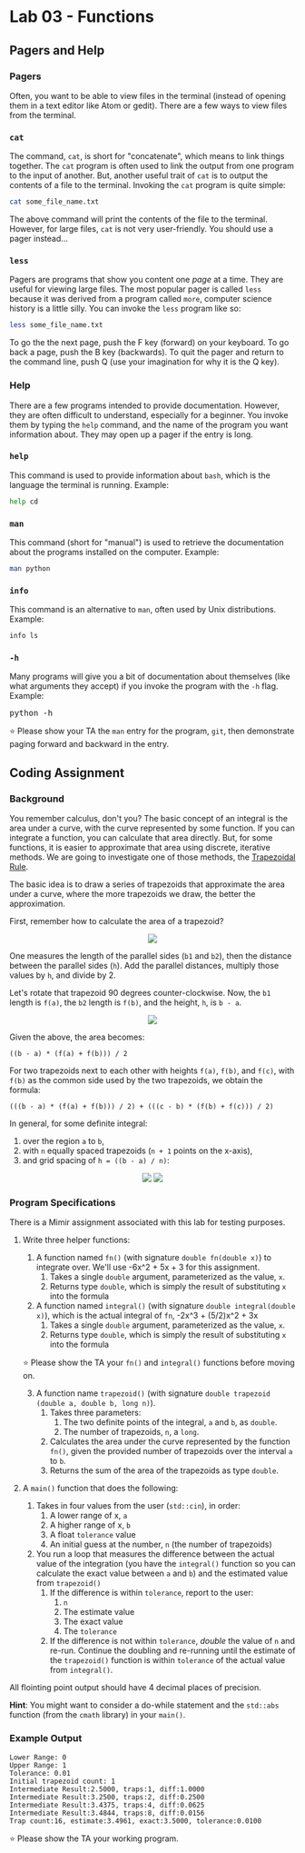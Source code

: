# Lab 03 - Functions

## Pagers and Help

### Pagers

Often, you want to be able to view files in the terminal (instead of opening them in a text editor like Atom or gedit). There are a few ways to view files from the terminal.

### `cat`

The command, `cat`, is short for "concatenate", which means to link things together. The `cat` program is often used to link the output from one program to the input of another. But, another useful trait of `cat` is to output the contents of a file to the terminal. Invoking the `cat` program is quite simple:

```bash
cat some_file_name.txt
```

The above command will print the contents of the file to the terminal. However, for large files, `cat` is not very user-friendly. You should use a pager instead...

### `less`

Pagers are programs that show you content one _page_ at a time. They are useful for viewing large files. The most popular pager is called `less` because it was derived from a program called `more`, computer science history is a little silly. You can invoke the `less` program like so:

```bash
less some_file_name.txt
```

To go the the next page, push the F key (forward) on your keyboard. To go back a page, push the B key (backwards). To quit the pager and return to the command line, push Q (use your imagination for why it is the Q key).

### Help

There are a few programs intended to provide documentation. However, they are often difficult to understand, especially for a beginner. You invoke them by typing the `help` command, and the name of the program you want information about. They may open up a pager if the entry is long.

### `help`

This command is used to provide information about `bash`, which is the language the terminal is running. Example:

```bash
help cd
```

### `man`

This command (short for "manual") is used to retrieve the documentation about the programs installed on the computer. Example:

```bash
man python
```

### `info`

This command is an alternative to `man`, often used by Unix distributions. Example:

```bash
info ls
```

### `-h`

Many programs will give you a bit of documentation about themselves (like what arguments they accept) if you invoke the program with the `-h` flag. Example:

<pre>python -h</pre>

⭐ Please show your TA the `man` entry for the program, `git`, then demonstrate paging forward and backward in the entry.

## Coding Assignment

### Background

You remember calculus, don't you? The basic concept of an integral is the area under a curve, with the curve represented by some function. If you can integrate a function, you can calculate that area directly. But, for some functions, it is easier to approximate that area using discrete, iterative methods. We are going to investigate one of those methods, the [Trapezoidal Rule](http://en.wikipedia.org/wiki/Trapezoidal_rule).

The basic idea is to draw a series of trapezoids that approximate the area under a curve, where the more trapezoids we draw, the better the approximation.

First, remember how to calculate the area of a trapezoid?

<center>

![](../.assets/images/trap_image.jpg)

</center>

One measures the length of the parallel sides (`b1` and `b2`), then the distance between the parallel sides (`h`). Add the parallel distances, multiply those values by `h`, and divide by 2.

Let's rotate that trapezoid 90 degrees counter-clockwise. Now, the `b1` length is `f(a)`, the `b2` length is `f(b)`, and the height, `h`, is `b - a`.

<center>

![](../.assets/images/area_curve.jpg)

</center>

Given the above, the area becomes: 

`((b - a) * (f(a) + f(b))) / 2`

For two trapezoids next to each other with heights `f(a)`, `f(b)`, and `f(c)`, with `f(b)` as the common side used by the two trapezoids, we obtain the formula:

`(((b - a) * (f(a) + f(b))) / 2) + (((c - b) * (f(b) + f(c))) / 2)`

In general, for some definite integral:
1.  over the region `a` to `b`,
2.  with `n` equally spaced trapezoids (`n + 1` points on the x-axis),
3.  and grid spacing of `h = ((b - a) / n)`:

<center>

![](../.assets/images/formula_1.svg) 
![](../.assets/images/formula_2.svg)

</center>

### Program Specifications

There is a Mimir assignment associated with this lab for testing purposes.

1.  Write three helper functions:
    1.  A function named `fn()` (with signature `double fn(double x)`) to integrate over. We'll use -6x^2 + 5x + 3 for this assignment.
        1.  Takes a single `double` argument, parameterized as the value, `x`.
        2.  Returns type `double`, which is simply the result of substituting `x` into the formula
    2.  A function named `integral()` (with signature `double integral(double x)`), which is the actual integral of `fn`, -2x^3 + (5/2)x^2 + 3x
        1.  Takes a single `double` argument, parameterized as the value, `x`.
        2.  Returns type `double`, which is simply the result of substituting `x` into the formula

    ⭐ Please show the TA your `fn()` and `integral()` functions before moving on.

    3.  A function name `trapezoid()` (with signature `double trapezoid (double a, double b, long n)`).
        1.  Takes three parameters:
            1.  The two definite points of the integral, `a` and `b`, as `double`.
            2.  The number of trapezoids, `n`, a `long`.
        2.  Calculates the area under the curve represented by the function `fn()`, given the provided number of trapezoids over the interval `a` to `b`.
        3.  Returns the sum of the area of the trapezoids as type `double`.
2.  A `main()` function that does the following:
    1.  Takes in four values from the user (`std::cin`), in order:
        1.  A lower range of x, `a`
        2.  A higher range of x, `b`
        3.  A float `tolerance` value
        4.  An initial guess at the number, `n` (the number of trapezoids)
    2.  You run a loop that measures the difference between the actual value of the integration (you have the `integral()` function so you can calculate the exact value between `a` and `b`) and the estimated value from `trapezoid()`
        1.  If the difference is within `tolerance`, report to the user:
            1.  `n`
            2.  The estimate value
            3.  The exact value
            4.  The `tolerance`
        2.  If the difference is not within `tolerance`, _double_ the value of `n` and re-run. Continue the doubling and re-running until the estimate of the `trapezoid()` function is within `tolerance` of the actual value from `integral()`.

All flointing point output should have 4 decimal places of precision.

**Hint**: You might want to consider a do-while statement and the `std::abs` function (from the `cmath` library) in your `main()`.

### Example Output

```
Lower Range: 0
Upper Range: 1
Tolerance: 0.01
Initial trapezoid count: 1
Intermediate Result:2.5000, traps:1, diff:1.0000
Intermediate Result:3.2500, traps:2, diff:0.2500
Intermediate Result:3.4375, traps:4, diff:0.0625
Intermediate Result:3.4844, traps:8, diff:0.0156
Trap count:16, estimate:3.4961, exact:3.5000, tolerance:0.0100
```

⭐ Please show the TA your working program.
